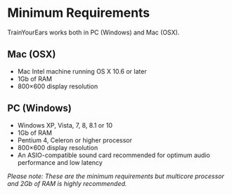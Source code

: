 # Minimum Requirements

TrainYourEars works both in PC \(Windows\) and Mac \(OSX\).

## Mac \(OSX\)

* Mac Intel machine running OS X 10.6 or later
* 1Gb of RAM
* 800×600 display resolution

## PC \(Windows\)

* Windows XP, Vista, 7, 8, 8.1 or 10
* 1Gb of RAM
* Pentium 4, Celeron or higher processor
* 800×600 display resolution
* An ASIO-compatible sound card recommended for optimum audio performance and low latency

_Please note: These are the minimum requirements but multicore processor and 2Gb of RAM is highly recommended._

